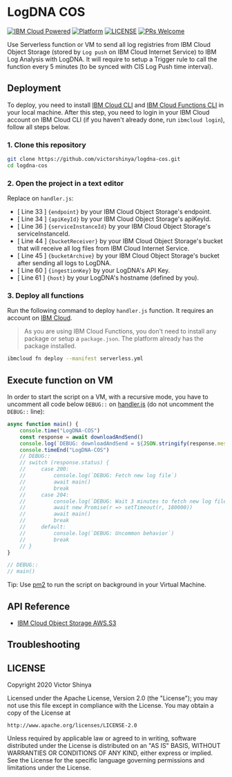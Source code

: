 # LogDNA COS

[![IBM Cloud Powered](https://img.shields.io/badge/IBM%20Cloud-powered-blue.svg)](https://cloud.ibm.com)
[![Platform](https://img.shields.io/badge/platform-nodejs-lightgrey.svg?style=flat)](https://developer.ibm.com/technologies/node-js/)
[![LICENSE](https://img.shields.io/badge/license-Apache--2.0-blue.svg)](https://github.com/victorshinya/logdna-cos/blob/master/LICENSE)
[![PRs Welcome](https://img.shields.io/badge/PRs-welcome-brightgreen.svg)](https://github.com/victorshinya/logdna-cos/pulls)

Use Serverless function or VM to send all log registries from IBM Cloud Object Storage (stored by `Log push` on IBM Cloud Internet Service) to IBM Log Analysis with LogDNA. It will require to setup a Trigger rule to call the function every 5 minutes (to be synced with CIS Log Push time interval).

## Deployment

To deploy, you need to install [IBM Cloud CLI](https://cloud.ibm.com/docs/cli/reference/ibmcloud/download_cli.html#install_use) and [IBM Cloud Functions CLI](https://cloud.ibm.com/openwhisk/learn/cli) in your local machine. After this step, you need to login in your IBM Cloud account on IBM Cloud CLI (if you haven't already done, run `ibmcloud login`), follow all steps below.

### 1. Clone this repository

```sh
git clone https://github.com/victorshinya/logdna-cos.git
cd logdna-cos
```

### 2. Open the project in a text editor

Replace on `handler.js`:

- [ Line 33 ] `{endpoint}` by your IBM Cloud Object Storage's endpoint.
- [ Line 34 ] `{apiKeyId}` by your IBM Cloud Object Storage's apiKeyId.
- [ Line 36 ] `{serviceInstanceId}` by your IBM Cloud Object Storage's serviceInstanceId.
- [ Line 44 ] `{bucketReceiver}` by your IBM Cloud Object Storage's bucket that will receive all log files from IBM Cloud Internet Service.
- [ Line 45 ] `{bucketArchive}` by your IBM Cloud Object Storage's bucket after sending all logs to LogDNA.
- [ Line 60 ] `{ingestionKey}` by your LogDNA's API Key.
- [ Line 61 ] `{host}` by your LogDNA's hostname (defined by you).

### 3. Deploy all functions

Run the following command to deploy `handler.js` function. It requires an account on [IBM Cloud](https://cloud.ibm.com).

> As you are using IBM Cloud Functions, you don't need to install any package or setup a `package.json`. The platform already has the package installed.

```sh
ibmcloud fn deploy --manifest serverless.yml
```

## Execute function on VM

In order to start the script on a VM, with a recursive mode, you have to uncomment all code below `DEBUG::` on [handler.js](handler.js) (do not uncomment the `DEBUG::` line):

```js
async function main() {
    console.time("LogDNA-COS")
    const response = await downloadAndSend()
    console.log(`DEBUG: downloadAndSend = ${JSON.stringify(response.message)}`)
    console.timeEnd("LogDNA-COS")
    // DEBUG::
    // switch (response.status) {
    //     case 200:
    //         console.log(`DEBUG: Fetch new log file`)
    //         await main()
    //         break
    //     case 204:
    //         console.log(`DEBUG: Wait 3 minutes to fetch new log file on COS Bucket`)
    //         await new Promise(r => setTimeout(r, 180000))
    //         await main()
    //         break
    //     default:
    //         console.log(`DEBUG: Uncommon behavior`)
    //         break
    // }
}

// DEBUG::
// main()
```

Tip: Use [pm2](https://www.npmjs.com/package/pm2) to run the script on background in your Virtual Machine.

## API Reference

- [IBM Cloud Object Storage AWS.S3](https://ibm.github.io/ibm-cos-sdk-js/AWS/S3.html)

## Troubleshooting



## LICENSE

Copyright 2020 Victor Shinya

Licensed under the Apache License, Version 2.0 (the "License");
you may not use this file except in compliance with the License.
You may obtain a copy of the License at

    http://www.apache.org/licenses/LICENSE-2.0

Unless required by applicable law or agreed to in writing, software
distributed under the License is distributed on an "AS IS" BASIS,
WITHOUT WARRANTIES OR CONDITIONS OF ANY KIND, either express or implied.
See the License for the specific language governing permissions and
limitations under the License.
